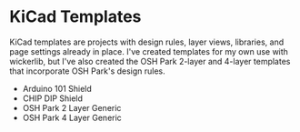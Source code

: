 # KiCad Templates

KiCad templates are projects with design rules, layer views, libraries, and page settings already in place. I've created templates for my own use with wickerlib, but I've also created the OSH Park 2-layer and 4-layer templates that incorporate OSH Park's design rules. 

- Arduino 101 Shield
- CHIP DIP Shield
- OSH Park 2 Layer Generic
- OSH Park 4 Layer Generic
